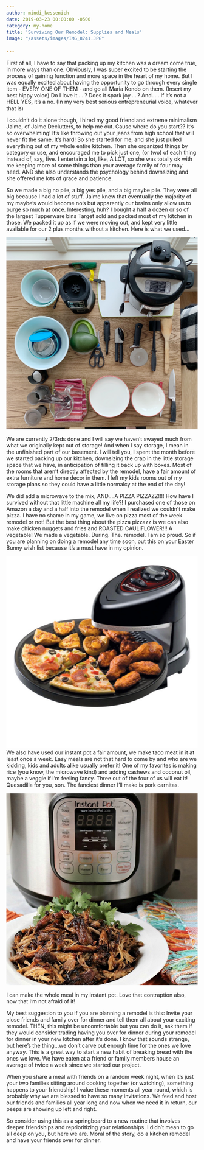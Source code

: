 ```yaml
---
author: mindi_kessenich
date: 2019-03-23 00:00:00 -0500
category: my-home
title: 'Surviving Our Remodel: Supplies and Meals'
image: "/assets/images/IMG_8741.JPG"

---
```


First of all, I have to say that packing up my kitchen was a dream come true, in more ways than one. Obviously, I was super excited to be starting the process of gaining function and more space in the heart of my home. But I was equally excited about having the opportunity to go through every single item - EVERY ONE OF THEM - and go all Maria Kondo on them. (Insert my best hippy voice) Do I love it…..? Does it spark joy…..? And…...If it’s not a HELL YES, it’s a no. (In my very best serious entrepreneurial voice, whatever that is)

I couldn’t do it alone though, I hired my good friend and extreme minimalism Jaime, of Jaime Declutters, to help me out. Cause where do you start?? It’s so overwhelming! It’s like throwing out your jeans from high school that will never fit the same. It’s hard! So she started for me, and she just pulled everything out of my whole entire kitchen. Then she organized things by category or use, and encouraged me to pick just one, (or two) of each thing instead of, say, five. I entertain a lot, like, A LOT, so she was totally ok with me keeping more of some things than your average family of four may need. AND she also understands the psychology behind downsizing and she offered me lots of grace and patience.

So we made a big no pile, a big yes pile, and a big maybe pile. They were all big because I had a lot of stuff. Jaime knew that eventually the majority of my maybe’s would become no’s but apparently our brains only allow us to purge so much at once. Interesting, huh? I bought a half a dozen or so of the largest Tupperware bins Target sold and packed most of my kitchen in those. We packed it up as if we were moving out, and kept very little available for our 2 plus months without a kitchen. Here is what we used…

![](/assets/images/IMG_8740.JPG)

We are currently 2/3rds done and I will say we haven’t swayed much from what we originally kept out of storage! And when I say storage, I mean in the unfinished part of our basement. I will tell you, I spent the month before we started packing up our kitchen, downsizing the crap in the little storage space that we have, in anticipation of filling it back up with boxes. Most of the rooms that aren’t directly affected by the remodel, have a fair amount of extra furniture and home decor in them. I left my kids rooms out of my storage plans so they could have a little normalcy at the end of the day!

We did add a microwave to the mix, AND….A PIZZA PIZZAZZ!!!! How have I survived without that little machine all my life?! I purchased one of those on Amazon a day and a half into the remodel when I realized we couldn’t make pizza. I have no shame in my game, we live on pizza most of the week remodel or not! But the best thing about the pizza pizzazz is we can also make chicken nuggets and fries and ROASTED CAULIFLOWER!!! A vegetable! We made a vegetable. During. The. remodel. I am so proud. So if you are planning on doing a remodel any time soon, put this on your Easter Bunny wish list because it’s a must have in my opinion.

![](/assets/images/IMG_8736.JPG)We also have used our instant pot a fair amount, we make taco meat in it at least once a week. Easy meals are not that hard to come by and who are we kidding, kids and adults alike usually prefer it! One of my favorites is making rice (you know, the microwave kind) and adding cashews and coconut oil, maybe a veggie if I’m feeling fancy. Three out of the four of us will eat it! Quesadilla for you, son. The fanciest dinner I’ll make is pork carnitas.

![](/assets/images/IMG_8738.JPG)

I can make the whole meal in my instant pot. Love that contraption also, now that I’m not afraid of it!

My best suggestion to you if you are planning a remodel is this: Invite your close friends and family over for dinner and tell them all about your exciting remodel. THEN, this might be uncomfortable but you can do it, ask them if they would consider trading having you over for dinner during your remodel for dinner in your new kitchen after it’s done. I know that sounds strange, but here’s the thing...we don’t carve out enough time for the ones we love anyway. This is a great way to start a new habit of breaking bread with the ones we love. We have eaten at a friend or family members house an average of twice a week since we started our project.

When you share a meal with friends on a random week night, when it’s just your two families sitting around cooking together (or watching), something happens to your friendship! I value these moments all year round, which is probably why we are blessed to have so many invitations. We feed and host our friends and families all year long and now when we need it in return, our peeps are showing up left and right.

So consider using this as a springboard to a new routine that involves deeper friendships and reprioritizing your relationships. I didn’t mean to go all deep on you, but here we are. Moral of the story, do a kitchen remodel and have your friends over for dinner.